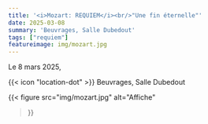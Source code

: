 ```yaml
---
title: '<i>Mozart: REQUIEM</i><br/>"Une fin éternelle"'
date: 2025-03-08
summary: 'Beuvrages, Salle Dubedout'
tags: ["requiem"]
featureimage: img/mozart.jpg
---
```


Le 8 mars 2025,

{{< icon "location-dot" >}} Beuvrages, Salle Dubedout

{{< figure
    src="img/mozart.jpg"
    alt="Affiche"
>}}
